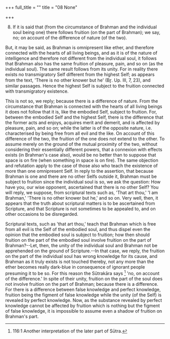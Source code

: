 +++
full_title = ""
title = "08 None"

+++


8. If it is said that (from the circumstance of Brahman and the individual soul being one) there follows fruition (on the part of Brahman); we say, no; on account of the difference of nature (of the two).

But, it may be said, as Brahman is omnipresent like ether, and therefore connected with the hearts of all living beings, and as it is of the nature of intelligence and therefore not different from the individual soul, it follows that Brahman also has the same fruition of pleasure, pain, and so on (as the individual soul). The same result follows from its unity. For in reality there exists no transmigratory Self different from the highest Self; as appears from the text, 'There is no other knower but he' (Br̥. Up. III, 7, 23), and similar passages. Hence the highest Self is subject to the fruition connected with transmigratory existence.

This is not so, we reply; because there is a difference of nature. From the circumstance that Brahman is connected with the hearts of all living beings it does not follow that it is, like the embodied Self, subject to fruition. For, between the embodied Self and the highest Self, there is the difference that the former acts and enjoys, acquires merit and demerit, and is affected by pleasure, pain, and so on; while the latter is of the opposite nature, i.e. characterised by being free from all evil and the like. On account of this difference of the two, the fruition of the one does not extend to the other. To assume merely on the ground of the mutual proximity of the two, without considering their essentially different powers, that a connexion with effects exists (in Brahman's case also), would be no better than to suppose that space is on fire (when something in space is on fire). The same objection and refutation apply to the case of those also who teach the existence of more than one omnipresent Self. In reply to the assertion, that because Brahman is one and there are no other Selfs outside it, Brahman must be subject to fruition since the individual soul is so, we ask the question: How have you, our wise opponent, ascertained that there is no other Self? You will reply, we suppose, from scriptural texts such as, 'That art thou,' 'I am Brahman,' 'There is no other knower but he,' and so on. Very well, then, it appears that the truth about scriptural matters is to be ascertained from Scripture, and that Scripture is not sometimes to be appealed to, and on other occasions to be disregarded.

Scriptural texts, such as 'that art thou,' teach that Brahman which is free from all evil is the Self of the embodied soul, and thus dispel even the opinion that the embodied soul is subject to fruition; how then should fruition on the part of the embodied soul involve fruition on the part of Brahman?--Let, then, the unity of the individual soul and Brahman not be apprehended on the ground of Scripture.--In that case, we reply, the fruition on the part of the individual soul has wrong knowledge for its cause, and Brahman as it truly exists is not touched thereby, not any more than the ether becomes really dark-blue in consequence of ignorant people presuming it to be so. For this reason the Sūtrakāra says [^fn_144] 'no, on account of the difference.' In spite of their unity, fruition on the part of the soul does not involve fruition on the part of Brahman; because there is a difference. For there is a difference between false knowledge and perfect knowledge, fruition being the figment of false knowledge while the unity (of the Self) is revealed by perfect knowledge. Now, as the substance revealed by perfect knowledge cannot be affected by fruition which is nothing but the figment of false knowledge, it is impossible to assume even a shadow of fruition on Brahman's part.

[^fn_144]: 116:1 Another interpretation of the later part of Sūtra.

